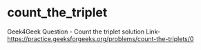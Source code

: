 # count_the_triplet
Geek4Geek Question - Count the triplet solution
Link-https://practice.geeksforgeeks.org/problems/count-the-triplets/0
